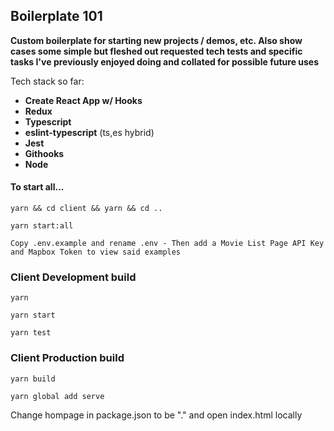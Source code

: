 ## Boilerplate 101

**Custom boilerplate for starting new projects / demos, etc. Also show cases some simple but fleshed out requested tech tests and specific tasks I've previously enjoyed doing and collated for possible future uses**

Tech stack so far:

- **Create React App w/ Hooks**
- **Redux**
- **Typescript**
- **eslint-typescript** (ts,es hybrid)
- **Jest**
- **Githooks**
- **Node**

#### To start all...

`yarn && cd client && yarn && cd ..`

`yarn start:all`

`Copy .env.example and rename .env - Then add a Movie List Page API Key and Mapbox Token to view said examples`

### Client Development build

`yarn`

`yarn start`

`yarn test`

### Client Production build

`yarn build`

`yarn global add serve`

Change hompage in package.json to be "." and open index.html locally
